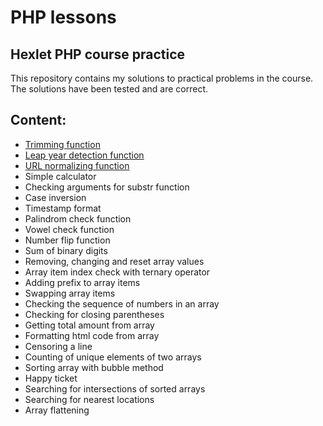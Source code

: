 # PHP lessons
## Hexlet PHP course practice
This repository contains my solutions to practical problems in the course. The solutions have been tested and are correct.

## Content:
- <a href="https://github.com/xelvhk/php-lessons/blob/main/1%20-%20Trimming%20function.php">Trimming function</a>
- <a href="https://github.com/xelvhk/php-lessons/blob/main/2%20-%20Leap%20year%20detection%20function.php">Leap year detection function</a>
- <a href="https://github.com/xelvhk/php-lessons/blob/main/3%20-%20URL%20normalizing%20function.php">URL normalizing function</a>
- Simple calculator
- Checking arguments for substr function
- Сase inversion
- Timestamp format
- Palindrom check function
- Vowel check function
- Number flip function
- Sum of binary digits
- Removing, changing and reset array values
- Array item index check with ternary operator
- Adding prefix to array items
- Swapping array items
- Checking the sequence of numbers in an array
- Сhecking for closing parentheses
- Getting total amount from array
- Formatting html code from array
- Censoring a line
- Counting of unique elements of two arrays
- Sorting array with bubble method
- Happy ticket
- Searching for intersections of sorted arrays
- Searching for nearest locations
- Array flattening
